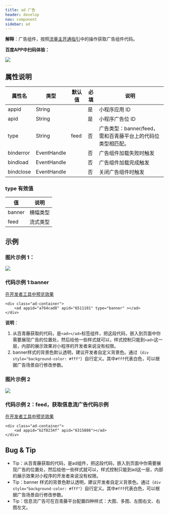 ```yaml
---
title: ad 广告
header: develop
nav: component
sidebar: ad
---
```


 

**解释**：广告组件，按照<a href="https://smartprogram.baidu.com/docs/introduction/adopen/">流量主开通指引</a>中的操作获取广告组件代码。


**百度APP中扫码体验：**

<img src="https://b.bdstatic.com/miniapp/assets/images/doc_demo/ad.png"  class="demo-qrcode-image" />

## **属性说明**

|属性名 |类型  |默认值  |必填|说明|
|---- | ---- | ---- |---- |---- |
|appid|String| |是|小程序应用 ID|
|apid|String| |是|小程序广告位 ID|
|type|String|feed|否|广告类型：banner/feed，需和百青藤平台上的代码位类型相匹配。|
|binderror|EventHandle||否|广告组件加载失败时触发|
|bindload|EventHandle||否|广告组件加载完成触发|
|bindclose|EventHandle||否|关闭广告组件时触发|

### **type 有效值**

| 值 | 说明 |
|--- |----- |
| banner | 横幅类型 |
| feed | 流式类型 |

## 示例


### **图片示例 1**：

<div class="m-doc-custom-examples">
    <div class="m-doc-custom-examples-correct">
        <img src=" https://b.bdstatic.com/miniapp/images/ad-banner.png">
    </div>
    <div class="m-doc-custom-examples-correct">
        <img src=" ">
    </div>
    <div class="m-doc-custom-examples-correct">
        <img src=" ">
    </div>     
</div>

### **代码示例 1**:banner

<a href="swanide://fragment/d7056a8d90865d1a6a76bfb96c5d6d9a1572604050629" title="在开发者工具中预览效果" target="_self">在开发者工具中预览效果</a>

```
<div class="ad-container">
    <ad appid="a764cad8" apid="6511101" type="banner" ></ad>
</div>

```
**说明**：
1. 从百青藤获取的代码，是`<ad></ad>`标签组件，把这段代码，嵌入到页面中你需要展现广告的位置处，然后给他一些样式就可以，样式控制只能到`<ad>`这一层，内部的展示效果对小程序的开发者来说没有权限。
2. banner样式的背景色默认透明，建议开发者自定义背景色。通过（`div style="background-color: #fff"`）自行定义。其中`#fff`代表白色，可以根据广告场景自行修改参数。



### **图片示例 2**

<div class="m-doc-custom-examples">
    <div class="m-doc-custom-examples-correct">
        <img src="https://b.bdstatic.com/miniapp/images/ad-feed.png">
    </div>
    <div class="m-doc-custom-examples-correct">
        <img src=" ">
    </div>
    <div class="m-doc-custom-examples-correct">
        <img src=" ">
    </div>     
</div>

### **代码示例 2**：feed，获取信息流广告代码示例

<a href="swanide://fragment/3d2b4b9c495c812edff04922a25bf0171572604070484" title="在开发者工具中预览效果" target="_self">在开发者工具中预览效果</a>

```
<div class="ad-container">
    <ad appid="b2f8234f" apid="6315886"></ad>
</div>

```

##  **Bug & Tip**

* Tip：从百青藤获取的代码，是ad组件，把这段代码，嵌入到页面中你需要展现广告的位置处，然后给他一些样式就可以，样式控制只能到ad这一层，内部的展示效果对小程序的开发者来说没有权限。
* Tip：banner 样式的背景色默认透明，建议开发者自定义背景色。通过（`div style="background-color: #fff"`）自行定义。其中`#fff`代表白色，可以根据广告场景自行修改参数。
* Tip：信息流广告可在百青藤平台配置四种样式：大图、多图、左图右文、右图左文。